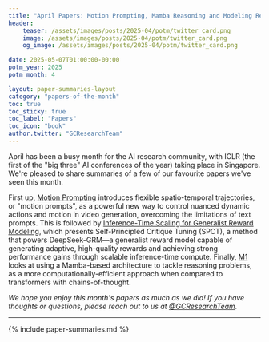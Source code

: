 ```yaml
---
title: "April Papers: Motion Prompting, Mamba Reasoning and Modeling Rewards"
header:
    teaser: /assets/images/posts/2025-04/potm/twitter_card.png
    image: /assets/images/posts/2025-04/potm/twitter_card.png
    og_image: /assets/images/posts/2025-04/potm/twitter_card.png

date: 2025-05-07T01:00:00-00:00
potm_year: 2025
potm_month: 4

layout: paper-summaries-layout
category: "papers-of-the-month"
toc: true
toc_sticky: true
toc_label: "Papers"
toc_icon: "book"
author.twitter: "GCResearchTeam"
---
```


April has been a busy month for the AI research community, with ICLR (the first of the "big three" AI conferences of the year)
taking place in Singapore. We're pleased to share summaries of a few of our favourite papers we've seen this month.

First up, [Motion Prompting](#motion-prompting-controlling-video-generation-with-motion-trajectories) introduces flexible spatio-temporal trajectories, or "motion prompts", as a powerful new way to
control nuanced dynamic actions and motion in video generation, overcoming the limitations of text prompts.
This is followed by [Inference-Time Scaling for Generalist Reward Modeling](#inference-time-scaling-for-generalist-reward-modeling), which presents Self-Principled Critique Tuning (SPCT),
a method that powers DeepSeek-GRM—a generalist reward model capable of generating adaptive, high-quality rewards and achieving
strong performance gains through scalable inference-time compute.
Finally, [M1](#m1-towards-scalable-test-time-compute-with-mamba-reasoning-models) looks at using a Mamba-based architecture to tackle reasoning problems, as a more computationally-efficient approach
when compared to transformers with chains-of-thought.


*We hope you enjoy this month's papers as much as we did! If you have thoughts or questions, please reach out to us at [@GCResearchTeam](https://x.com/GCResearchTeam).*

---

{% include paper-summaries.md %}
